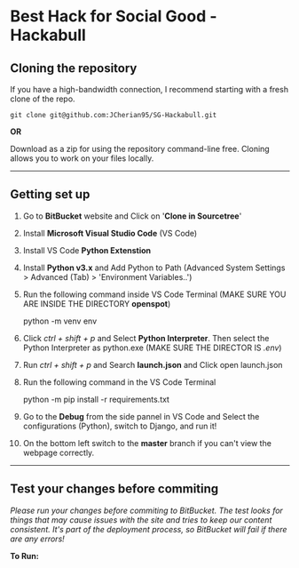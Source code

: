 # Best Hack for Social Good - Hackabull

## Cloning the repository

If you have a high-bandwidth connection, I recommend starting with a fresh clone of the repo.
	
	git clone git@github.com:JCherian95/SG-Hackabull.git

**OR**

Download as a zip for using the repository command-line free. Cloning allows you to work on your files locally.

---

## Getting set up

1. Go to **BitBucket** website and Click on '**Clone in Sourcetree**'
2. Install **Microsoft Visual Studio Code** (VS Code)
3. Install VS Code **Python Extenstion**
4. Install **Python v3.x** and Add Python to Path (Advanced System Settings > Advanced (Tab) > 'Environment Variables..')
5. Run the following command inside VS Code Terminal (MAKE SURE YOU ARE INSIDE THE DIRECTORY **openspot**)
	
	python -m venv env
	
6. Click *ctrl + shift + p* and Select **Python Interpreter**. Then select the Python Interpreter as python.exe (MAKE SURE THE DIRECTOR IS *.env*)
7. Run *ctrl + shift + p* and Search **launch.json** and Click open launch.json
8. Run the following command in the VS Code Terminal
	
	python -m pip install -r requirements.txt

9. Go to the **Debug** from the side pannel in VS Code and Select the configurations (Python), switch to Django, and run it!
10. On the bottom left switch to the **master** branch if you can't view the webpage correctly.

---

## Test your changes before commiting

*Please run your changes before commiting to BitBucket. The test looks for things that may cause issues with the site and tries to keep our content consistent. It's part of the deployment process, so BitBucket will fail if there are any errors!*

**To Run:**
